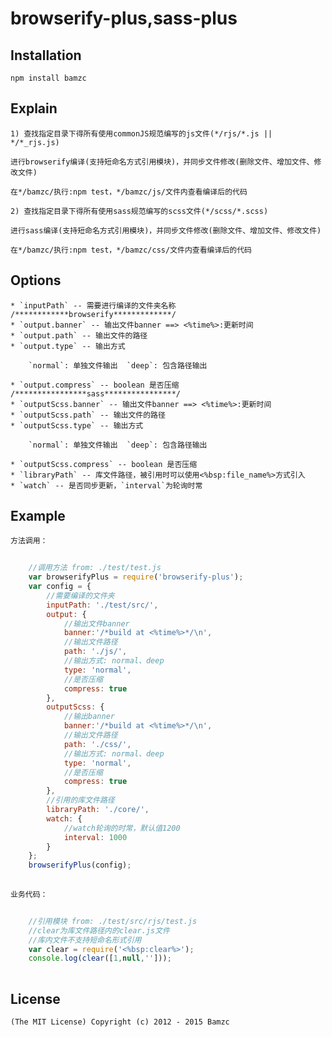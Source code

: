 # browserify-plus,sass-plus

## Installation	

	npm install bamzc

## Explain
	
	1) 查找指定目录下得所有使用commonJS规范编写的js文件(*/rjs/*.js || */*_rjs.js)
	
	进行browserify编译(支持短命名方式引用模块)，并同步文件修改(删除文件、增加文件、修改文件)

	在*/bamzc/执行:npm test，*/bamzc/js/文件内查看编译后的代码

	2) 查找指定目录下得所有使用sass规范编写的scss文件(*/scss/*.scss)

	进行sass编译(支持短命名方式引用模块)，并同步文件修改(删除文件、增加文件、修改文件)

	在*/bamzc/执行:npm test，*/bamzc/css/文件内查看编译后的代码


## Options
 		
	* `inputPath` -- 需要进行编译的文件夹名称
	/************browserify*************/
	* `output.banner` -- 输出文件banner ==> <%time%>:更新时间
	* `output.path` -- 输出文件的路径
	* `output.type` -- 输出方式
		
		`normal`: 单独文件输出  `deep`: 包含路径输出
		
	* `output.compress` -- boolean 是否压缩
	/****************sass****************/
	* `outputScss.banner` -- 输出文件banner ==> <%time%>:更新时间
	* `outputScss.path` -- 输出文件的路径
	* `outputScss.type` -- 输出方式
		
		`normal`: 单独文件输出  `deep`: 包含路径输出
		
	* `outputScss.compress` -- boolean 是否压缩
	* `libraryPath` -- 库文件路径，被引用时可以使用<%bsp:file_name%>方式引入
	* `watch` -- 是否同步更新，`interval`为轮询时常

## Example
	
	方法调用：
~~~ javascript
	
	//调用方法 from: ./test/test.js
    var browserifyPlus = require('browserify-plus'); 
    var config = {
        //需要编译的文件夹
        inputPath: './test/src/',
        output: {
        	//输出文件banner
        	banner:'/*build at <%time%>*/\n',
            //输出文件路径
            path: './js/',
            //输出方式: normal、deep
            type: 'normal',
            //是否压缩
            compress: true
        },
	    outputScss: {
	        //输出banner
	        banner:'/*build at <%time%>*/\n',
	        //输出文件路径
	        path: './css/',
	        //输出方式: normal、deep
	        type: 'normal',
	        //是否压缩
	        compress: true
	    },
        //引用的库文件路径
        libraryPath: './core/',
        watch: {
            //watch轮询的时常，默认值1200
            interval: 1000
        }
    };
    browserifyPlus(config);
    
~~~

	业务代码：
~~~ javascript
	
	//引用模块 from: ./test/src/rjs/test.js
	//clear为库文件路径内的clear.js文件
	//库内文件不支持短命名形式引用
	var clear = require('<%bsp:clear%>');
	console.log(clear([1,null,'']));
	
~~~

## License

	(The MIT License) Copyright (c) 2012 - 2015 Bamzc
	
	


